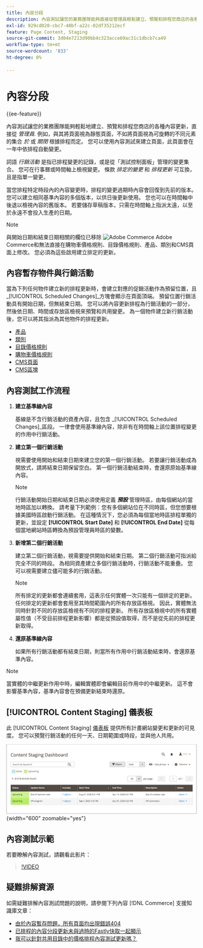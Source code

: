 ```yaml
---
title: 內容分段
description: 內容測試讓您的業務團隊能夠直接從管理員輕鬆建立、預覽和排程您商店的各種內容更新。
exl-id: 929cd020-cbc7-40bf-a22c-02df35212ecf
feature: Page Content, Staging
source-git-commit: 3d04e7213d90bb4c323acce69ac31c1dbcb7ca49
workflow-type: tm+mt
source-wordcount: '833'
ht-degree: 0%

---
```


# 內容分段

{{ee-feature}}

內容測試讓您的業務團隊能夠輕鬆地建立、預覽和排程您商店的各種內容更新，直接從 _管理員_. 例如，與其將頁面視為靜態頁面，不如將頁面視為可旋轉的不同元素的集合 _於_ 或 _關閉_ 根據排程而定。 您可以使用內容測試來建立頁面，此頁面會在一年中依排程自動變更。

詞語 _行銷活動_ 是指已排程變更的記錄，或是從「測試控制面板」管理的變更集合。 您可在行事曆或時間軸上檢視變更。 條款 _排定的變更_ 和 _排程更新_ 可互換，且是指單一變更。

當您排程特定時段內的內容變更時，排程的變更過期時內容會回復到先前的版本。 您可以建立相同基準內容的多個版本，以供日後更新使用。 您也可以在時間軸中後退以檢視內容的舊版本。 若要儲存草稿版本，只需在時間軸上指派太遠，以至於永遠不會投入生產的日期。

>[!NOTE]
>
>與開始日期和結束日期相關的欄位已移除 ![Adobe Commerce](../assets/adobe-logo.svg) Adobe Commerce和無法直接在購物車價格規則、目錄價格規則、產品、類別和CMS頁面上修改。 您必須為這些啟用建立排定的更新。

## 內容暫存物件與行銷活動

當為下列任何物件建立新的排程更新時，會建立對應的促銷活動作為預留位置，且 _[!UICONTROL Scheduled Changes]_方塊會顯示在頁面頂端。 預留位置行銷活動具有開始日期，但無結束日期。 您可以將內容更新排程為行銷活動的一部分，然後依日期、時間或存放區檢視來預覽和共用變更。 為一個物件建立新行銷活動後，您可以將其指派為其他物件的排程更新。

- [產品](../catalog/product-scheduled-changes.md)
- [類別](../catalog/category-scheduled-changes.md)
- [目錄價格規則](../merchandising-promotions/price-rule-catalog-scheduled-changes.md)
- [購物車價格規則](../merchandising-promotions/price-rule-cart-scheduled-changes.md)
- [CMS頁面](pages-workspace.md#scheduled-changes)
- [CMS區塊](blocks.md)

## 內容測試工作流程

1. **建立基準線內容**

   基線是不含行銷活動的資產內容，且包含 _[!UICONTROL Scheduled Changes]_區段。 一律會使用基準線內容，除非有在時間軸上該位置排程變更的作用中行銷活動。

1. **建立第一個行銷活動**

   視需要使用開始和結束日期來建立您的第一個行銷活動。 若要讓行銷活動成為開放式，請將結束日期保留空白。 第一個行銷活動結束時，會還原原始基準線內容。

   >[!NOTE]
   >
   >行銷活動開始日期和結束日期必須使用定義 **_預設_** 管理時區，由每個網站的當地時區加以轉換。 請考量下列範例：您有多個網站位在不同時區，但您想要根據美國時區啟動行銷活動。 在這種情況下，您必須為每個當地時區排程單獨的更新，並設定 **[!UICONTROL Start Date]** 和 **[!UICONTROL End Date]** 從每個當地網站時區轉換為預設管理員時區的變數。

1. **新增第二個行銷活動**

   建立第二個行銷活動，視需要提供開始和結束日期。 第二個行銷活動可指派給完全不同的時段。 為相同資產建立多個行銷活動時，行銷活動不能重疊。 您可以視需要建立儘可能多的行銷活動。

   >[!NOTE]
   >
   >所有排定的更新都會連續套用，這表示任何實體一次只能有一個排定的更新。 任何排定的更新都會套用至其時間範圍內的所有存放區檢視。 因此，實體無法同時針對不同的存放區檢視有不同的排程更新。 所有存放區檢視中的所有實體屬性值（不受目前排程更新影響）都是從預設值取得，而不是從先前的排程更新取得。

1. **還原基準線內容**

   如果所有行銷活動都有結束日期，則當所有作用中行銷活動結束時，會還原基準內容。

>[!NOTE]
>
>當實體的中繼更新作用中時，編輯實體即會編輯目前作用中的中繼更新。 這不會影響基準內容，基準內容會在預備更新結束時還原。

## [!UICONTROL Content Staging] 儀表板

此 [!UICONTROL Content Staging] [儀表板](content-staging-dashboard.md) 提供所有計畫網站變更和更新的可見度。 您可以預覽行銷活動的任何一天、日期範圍或時段，並與他人共用。

![測試儀表板](./assets/content-staging-dashboard-grid.png){width="600" zoomable="yes"}

## 內容測試示範

若要瞭解內容測試，請觀看此影片：

>[!VIDEO](https://video.tv.adobe.com/v/343784?quality=12)

## 疑難排解資源

如需疑難排解內容測試問題的說明，請參閱下列內容 [!DNL Commerce] 支援知識庫文章：

- [由於內容暫存問題，所有頁面均出現錯誤404](https://experienceleague.adobe.com/docs/commerce-knowledge-base/kb/troubleshooting/site-down-or-unresponsive/error-404-on-all-pages-due-to-content-staging-issue.html)
- [已排程的內容分段更新未與過時的Fastly快取一起顯示](https://experienceleague.adobe.com/docs/commerce-knowledge-base/kb/troubleshooting/miscellaneous/scheduled-content-staging-updates-not-displayed-with-stale-fastly-cache.html)
- [我可以針對共用目錄中的價格排程內容測試更新嗎？](https://experienceleague.adobe.com/docs/commerce-knowledge-base/kb/faq/can-i-schedule-content-staging-updates-for-prices-in-a-shared-catalog.html)
